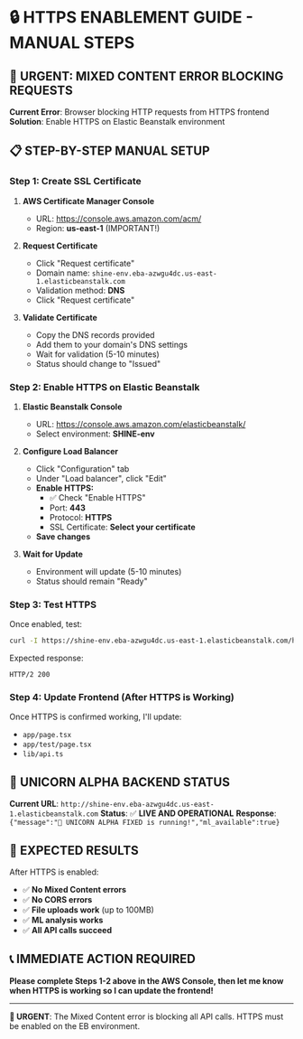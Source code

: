 # 🔒 HTTPS ENABLEMENT GUIDE - MANUAL STEPS

## 🚨 **URGENT: MIXED CONTENT ERROR BLOCKING REQUESTS**

**Current Error**: Browser blocking HTTP requests from HTTPS frontend
**Solution**: Enable HTTPS on Elastic Beanstalk environment

## 📋 **STEP-BY-STEP MANUAL SETUP**

### **Step 1: Create SSL Certificate**

1. **AWS Certificate Manager Console**
   - URL: https://console.aws.amazon.com/acm/
   - Region: **us-east-1** (IMPORTANT!)

2. **Request Certificate**
   - Click "Request certificate"
   - Domain name: `shine-env.eba-azwgu4dc.us-east-1.elasticbeanstalk.com`
   - Validation method: **DNS**
   - Click "Request certificate"

3. **Validate Certificate**
   - Copy the DNS records provided
   - Add them to your domain's DNS settings
   - Wait for validation (5-10 minutes)
   - Status should change to "Issued"

### **Step 2: Enable HTTPS on Elastic Beanstalk**

1. **Elastic Beanstalk Console**
   - URL: https://console.aws.amazon.com/elasticbeanstalk/
   - Select environment: **SHINE-env**

2. **Configure Load Balancer**
   - Click "Configuration" tab
   - Under "Load balancer", click "Edit"
   - **Enable HTTPS:**
     - ✅ Check "Enable HTTPS"
     - Port: **443**
     - Protocol: **HTTPS**
     - SSL Certificate: **Select your certificate**
   - **Save changes**

3. **Wait for Update**
   - Environment will update (5-10 minutes)
   - Status should remain "Ready"

### **Step 3: Test HTTPS**

Once enabled, test:
```bash
curl -I https://shine-env.eba-azwgu4dc.us-east-1.elasticbeanstalk.com/health
```

Expected response:
```
HTTP/2 200
```

### **Step 4: Update Frontend (After HTTPS is Working)**

Once HTTPS is confirmed working, I'll update:
- `app/page.tsx`
- `app/test/page.tsx`
- `lib/api.ts`

## 🦄 **UNICORN ALPHA BACKEND STATUS**

**Current URL**: `http://shine-env.eba-azwgu4dc.us-east-1.elasticbeanstalk.com`
**Status**: ✅ **LIVE AND OPERATIONAL**
**Response**: `{"message":"🦄 UNICORN ALPHA FIXED is running!","ml_available":true}`

## 🎯 **EXPECTED RESULTS**

After HTTPS is enabled:
- ✅ **No Mixed Content errors**
- ✅ **No CORS errors**
- ✅ **File uploads work** (up to 100MB)
- ✅ **ML analysis works**
- ✅ **All API calls succeed**

## 📞 **IMMEDIATE ACTION REQUIRED**

**Please complete Steps 1-2 above in the AWS Console, then let me know when HTTPS is working so I can update the frontend!**

---

**🚨 URGENT**: The Mixed Content error is blocking all API calls. HTTPS must be enabled on the EB environment. 